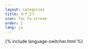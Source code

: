 ```yaml
---
layout: categories
title: カテゴリ
icon: fas fa-stream
order: 1
lang: ja
---
```


{% include language-switcher.html %} 